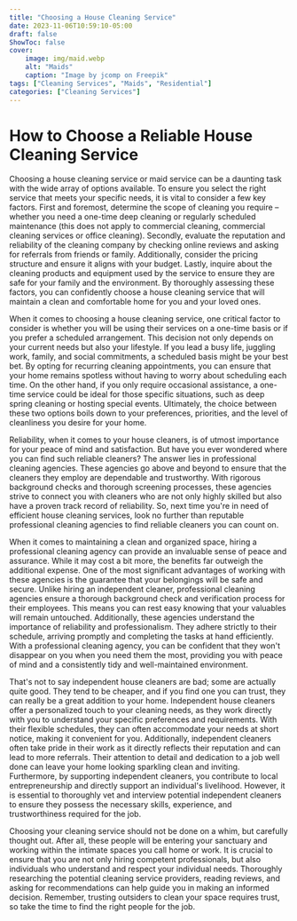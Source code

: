 ```yaml
---
title: "Choosing a House Cleaning Service"
date: 2023-11-06T10:59:10-05:00
draft: false
ShowToc: false
cover:
    image: img/maid.webp
    alt: "Maids"
    caption: "Image by jcomp on Freepik"
tags: ["Cleaning Services", "Maids", "Residential"]
categories: ["Cleaning Services"]
---
```


# How to Choose a Reliable House Cleaning Service

Choosing a house cleaning service or maid service can be a daunting task with the wide array of options available. To ensure you select the right service that meets your specific needs, it is vital to consider a few key factors. First and foremost, determine the scope of cleaning you require – whether you need a one-time deep cleaning or regularly scheduled maintenance (this does not apply to commercial cleaning, commercial cleaning services or office cleaning). Secondly, evaluate the reputation and reliability of the cleaning company by checking online reviews and asking for referrals from friends or family. Additionally, consider the pricing structure and ensure it aligns with your budget. Lastly, inquire about the cleaning products and equipment used by the service to ensure they are safe for your family and the environment. By thoroughly assessing these factors, you can confidently choose a house cleaning service that will maintain a clean and comfortable home for you and your loved ones.

When it comes to choosing a house cleaning service, one critical factor to consider is whether you will be using their services on a one-time basis or if you prefer a scheduled arrangement. This decision not only depends on your current needs but also your lifestyle. If you lead a busy life, juggling work, family, and social commitments, a scheduled basis might be your best bet. By opting for recurring cleaning appointments, you can ensure that your home remains spotless without having to worry about scheduling each time. On the other hand, if you only require occasional assistance, a one-time service could be ideal for those specific situations, such as deep spring cleaning or hosting special events. Ultimately, the choice between these two options boils down to your preferences, priorities, and the level of cleanliness you desire for your home.

Reliability, when it comes to your house cleaners, is of utmost importance for your peace of mind and satisfaction. But have you ever wondered where you can find such reliable cleaners? The answer lies in professional cleaning agencies. These agencies go above and beyond to ensure that the cleaners they employ are dependable and trustworthy. With rigorous background checks and thorough screening processes, these agencies strive to connect you with cleaners who are not only highly skilled but also have a proven track record of reliability. So, next time you're in need of efficient house cleaning services, look no further than reputable professional cleaning agencies to find reliable cleaners you can count on.

When it comes to maintaining a clean and organized space, hiring a professional cleaning agency can provide an invaluable sense of peace and assurance. While it may cost a bit more, the benefits far outweigh the additional expense. One of the most significant advantages of working with these agencies is the guarantee that your belongings will be safe and secure. Unlike hiring an independent cleaner, professional cleaning agencies ensure a thorough background check and verification process for their employees. This means you can rest easy knowing that your valuables will remain untouched. Additionally, these agencies understand the importance of reliability and professionalism. They adhere strictly to their schedule, arriving promptly and completing the tasks at hand efficiently. With a professional cleaning agency, you can be confident that they won't disappear on you when you need them the most, providing you with peace of mind and a consistently tidy and well-maintained environment.

That's not to say independent house cleaners are bad; some are actually quite good. They tend to be cheaper, and if you find one you can trust, they can really be a great addition to your home. Independent house cleaners offer a personalized touch to your cleaning needs, as they work directly with you to understand your specific preferences and requirements. With their flexible schedules, they can often accommodate your needs at short notice, making it convenient for you. Additionally, independent cleaners often take pride in their work as it directly reflects their reputation and can lead to more referrals. Their attention to detail and dedication to a job well done can leave your home looking sparkling clean and inviting. Furthermore, by supporting independent cleaners, you contribute to local entrepreneurship and directly support an individual's livelihood. However, it is essential to thoroughly vet and interview potential independent cleaners to ensure they possess the necessary skills, experience, and trustworthiness required for the job.

Choosing your cleaning service should not be done on a whim, but carefully thought out. After all, these people will be entering your sanctuary and working within the intimate spaces you call home or work. It is crucial to ensure that you are not only hiring competent professionals, but also individuals who understand and respect your individual needs. Thoroughly researching the potential cleaning service providers, reading reviews, and asking for recommendations can help guide you in making an informed decision. Remember, trusting outsiders to clean your space requires trust, so take the time to find the right people for the job.